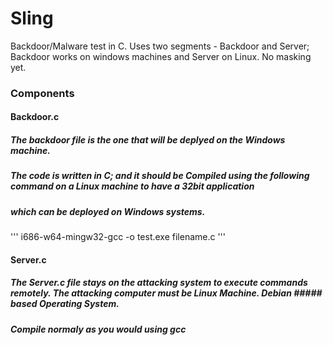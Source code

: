 # Sling

Backdoor/Malware test in C. Uses two segments - Backdoor and Server; Backdoor works on windows machines and Server on Linux. No masking yet.

### Components 

#### Backdoor.c
##### The backdoor file is the one that will be deplyed on the Windows machine. 
##### The code is written in C; and it should be Compiled  using the following command on a Linux machine to have a 32bit application 
##### which can be deployed on Windows systems.

'''
i686-w64-mingw32-gcc -o test.exe filename.c 
'''

#### Server.c
##### The Server.c file stays on the attacking system to execute commands remotely. The attacking computer must be Linux Machine. Debian ##### based Operating System. 
##### Compile normaly as you would using gcc
